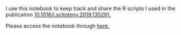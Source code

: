 I use this notebook to keep track and share the R scripts I used in the publication [10.1016/j.scitotenv.2019.135291.](https://doi.org/10.1016/j.scitotenv.2019.135291)

Please access the notebook through [here.](https://c-riku.github.io/datainbrief-2-R-scripts/)
